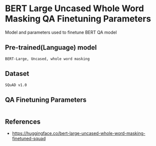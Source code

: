 BERT Large Uncased Whole Word Masking QA Finetuning Parameters
============================================================================================================

Model and parameters used to finetune BERT QA model


Pre-trained(Language) model
--------------------
```
BERT-Large, Uncased, whole word masking
```

Dataset
--------------------
```
SQuAD v1.0
```

QA Finetuning Parameters
--------------------
```

```


References
--------------------
* https://huggingface.co/bert-large-uncased-whole-word-masking-finetuned-squad